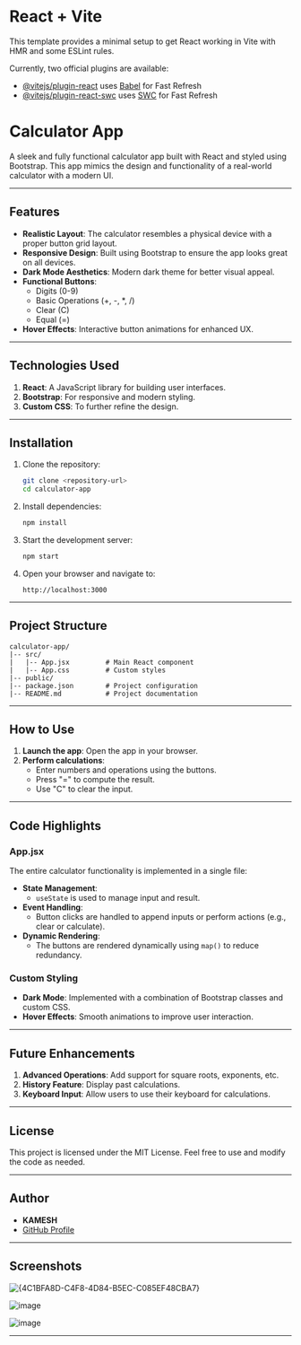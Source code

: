 # React + Vite

This template provides a minimal setup to get React working in Vite with HMR and some ESLint rules.

Currently, two official plugins are available:

- [@vitejs/plugin-react](https://github.com/vitejs/vite-plugin-react/blob/main/packages/plugin-react/README.md) uses [Babel](https://babeljs.io/) for Fast Refresh
- [@vitejs/plugin-react-swc](https://github.com/vitejs/vite-plugin-react-swc) uses [SWC](https://swc.rs/) for Fast Refresh

# Calculator App

A sleek and fully functional calculator app built with React and styled using Bootstrap. This app mimics the design and functionality of a real-world calculator with a modern UI.

---

## Features

- **Realistic Layout**: The calculator resembles a physical device with a proper button grid layout.
- **Responsive Design**: Built using Bootstrap to ensure the app looks great on all devices.
- **Dark Mode Aesthetics**: Modern dark theme for better visual appeal.
- **Functional Buttons**:
  - Digits (0-9)
  - Basic Operations (+, -, *, /)
  - Clear (C)
  - Equal (=)
- **Hover Effects**: Interactive button animations for enhanced UX.

---

## Technologies Used

1. **React**: A JavaScript library for building user interfaces.
2. **Bootstrap**: For responsive and modern styling.
3. **Custom CSS**: To further refine the design.

---

## Installation

1. Clone the repository:
   ```bash
   git clone <repository-url>
   cd calculator-app
   ```

2. Install dependencies:
   ```bash
   npm install
   ```

3. Start the development server:
   ```bash
   npm start
   ```

4. Open your browser and navigate to:
   ```
   http://localhost:3000
   ```

---

## Project Structure

```
calculator-app/
|-- src/
|   |-- App.jsx         # Main React component
|   |-- App.css         # Custom styles
|-- public/
|-- package.json        # Project configuration
|-- README.md           # Project documentation
```

---

## How to Use

1. **Launch the app**: Open the app in your browser.
2. **Perform calculations**:
   - Enter numbers and operations using the buttons.
   - Press "=" to compute the result.
   - Use "C" to clear the input.

---

## Code Highlights

### App.jsx

The entire calculator functionality is implemented in a single file:
- **State Management**:
  - `useState` is used to manage input and result.
- **Event Handling**:
  - Button clicks are handled to append inputs or perform actions (e.g., clear or calculate).
- **Dynamic Rendering**:
  - The buttons are rendered dynamically using `map()` to reduce redundancy.

### Custom Styling

- **Dark Mode**: Implemented with a combination of Bootstrap classes and custom CSS.
- **Hover Effects**: Smooth animations to improve user interaction.

---

## Future Enhancements

1. **Advanced Operations**: Add support for square roots, exponents, etc.
2. **History Feature**: Display past calculations.
3. **Keyboard Input**: Allow users to use their keyboard for calculations.

---

## License

This project is licensed under the MIT License. Feel free to use and modify the code as needed.

---

## Author

- **KAMESH**
- [GitHub Profile](https://github.com/Kameshnic)

---



## Screenshots
![{4C1BFA8D-C4F8-4D84-B5EC-C085EF48CBA7}](https://github.com/user-attachments/assets/fc8ce2ac-fa92-4276-b430-d192d18da976)

![image](https://github.com/user-attachments/assets/fdd2948e-7268-4866-b913-8f2cdb28b5f9)

![image](https://github.com/user-attachments/assets/bcf2cc0d-603b-4180-ac35-45f424286ff9)


---

